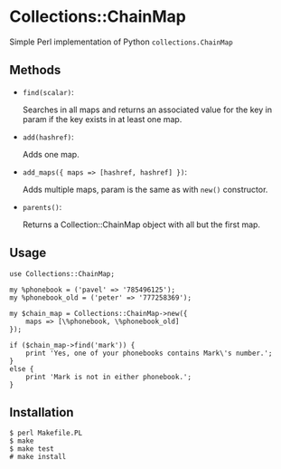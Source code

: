 # Collections::ChainMap

Simple Perl implementation of Python `collections.ChainMap`

## Methods

- `find(scalar)`:

    Searches in all maps and returns an associated value for the key in param if the key exists in at least one map.

- `add(hashref)`:

    Adds one map.

- `add_maps({ maps => [hashref, hashref] })`:

    Adds multiple maps, param is the same as with `new()` constructor.

- `parents()`:
    
    Returns a Collection::ChainMap object with all but the first map.

## Usage

```
use Collections::ChainMap;

my %phonebook = ('pavel' => '785496125');
my %phonebook_old = ('peter' => '777258369');

my $chain_map = Collections::ChainMap->new({
    maps => [\%phonebook, \%phonebook_old]
});

if ($chain_map->find('mark')) {
    print 'Yes, one of your phonebooks contains Mark\'s number.';
}
else {
    print 'Mark is not in either phonebook.';
}
```

## Installation

```
$ perl Makefile.PL
$ make
$ make test
# make install
```